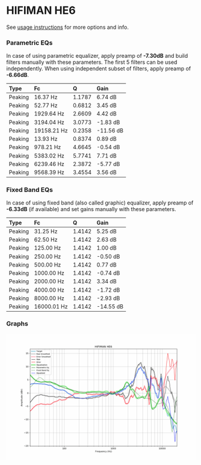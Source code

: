 # HIFIMAN HE6
See [usage instructions](https://github.com/jaakkopasanen/AutoEq#usage) for more options and info.

### Parametric EQs
In case of using parametric equalizer, apply preamp of **-7.30dB** and build filters manually
with these parameters. The first 5 filters can be used independently.
When using independent subset of filters, apply preamp of **-6.66dB**.

| Type    | Fc          |      Q | Gain      |
|:--------|:------------|:-------|:----------|
| Peaking | 16.37 Hz    | 1.1787 | 6.74 dB   |
| Peaking | 52.77 Hz    | 0.6812 | 3.45 dB   |
| Peaking | 1929.64 Hz  | 2.6609 | 4.42 dB   |
| Peaking | 3194.04 Hz  | 3.0773 | -1.83 dB  |
| Peaking | 19158.21 Hz | 0.2358 | -11.56 dB |
| Peaking | 13.93 Hz    | 0.8374 | 0.89 dB   |
| Peaking | 978.21 Hz   | 4.6645 | -0.54 dB  |
| Peaking | 5383.02 Hz  | 5.7741 | 7.71 dB   |
| Peaking | 6239.46 Hz  | 2.3872 | -5.77 dB  |
| Peaking | 9568.39 Hz  | 3.4554 | 3.56 dB   |

### Fixed Band EQs
In case of using fixed band (also called graphic) equalizer, apply preamp of **-6.33dB**
(if available) and set gains manually with these parameters.

| Type    | Fc          |      Q | Gain      |
|:--------|:------------|:-------|:----------|
| Peaking | 31.25 Hz    | 1.4142 | 5.25 dB   |
| Peaking | 62.50 Hz    | 1.4142 | 2.63 dB   |
| Peaking | 125.00 Hz   | 1.4142 | 1.00 dB   |
| Peaking | 250.00 Hz   | 1.4142 | -0.50 dB  |
| Peaking | 500.00 Hz   | 1.4142 | 0.77 dB   |
| Peaking | 1000.00 Hz  | 1.4142 | -0.74 dB  |
| Peaking | 2000.00 Hz  | 1.4142 | 3.34 dB   |
| Peaking | 4000.00 Hz  | 1.4142 | -1.72 dB  |
| Peaking | 8000.00 Hz  | 1.4142 | -2.93 dB  |
| Peaking | 16000.01 Hz | 1.4142 | -14.55 dB |

### Graphs
![](./HIFIMAN%20HE6.png)